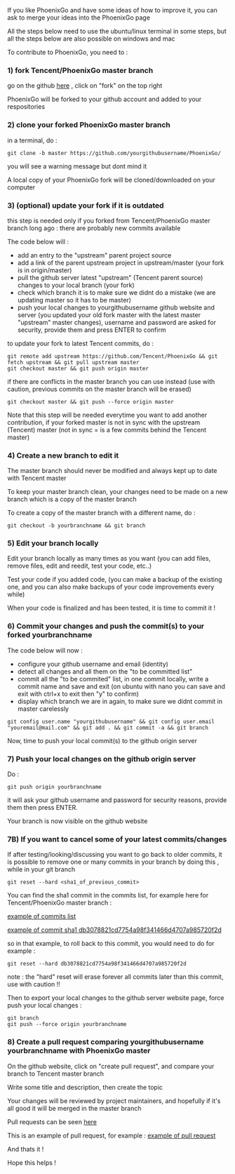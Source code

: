 If you like PhoenixGo and have some ideas of how to improve it, you can ask to 
merge your ideas into the PhoenixGo page

All the steps below need to use the ubuntu/linux terminal in some steps, but all 
the steps below are also possible on windows and mac

To contribute to PhoenixGo, you need to : 

### 1) fork Tencent/PhoenixGo master branch

go on the github [here](https://github.com/Tencent/PhoenixGo) , 
click on "fork" on the top right

PhoenixGo will be forked to your github account and added to your respositories

### 2) clone your forked PhoenixGo master branch

in a terminal, do :

```
git clone -b master https://github.com/yourgithubusername/PhoenixGo/
```

you will see a warning message but dont mind it

A local copy of your PhoenixGo fork will be cloned/downloaded on your computer

### 3) (optional) update your fork if it is outdated

this step is needed only if you forked from Tencent/PhoenixGo master branch 
long ago : there are probably new commits available

The code below will : 

- add an entry to the "upstream" parent project source
- add a link of the parent upstream project in upstream/master (your fork is in origin/master)
- pull the github server latest "upstream" (Tencent parent source) changes to your 
local branch (your fork)
- check which branch it is to make sure we didnt do a mistake (we are updating master 
so it has to be master)
- push your local changes to yourgithubusername github website and server (you updated
 your old fork master with the latest master "upstream" master changes), username and 
password are asked for security, provide them and press ENTER to confirm

to update your fork to latest Tencent commits, do :

```
git remote add upstream https://github.com/Tencent/PhoenixGo && git fetch upstream && git pull upstream master
git checkout master && git push origin master
```

if there are conflicts in the master branch you can use instead (use with caution, 
previous commits on the master branch will be erased)

```
git checkout master && git push --force origin master 
```

Note that this step will be needed everytime you want to add another contribution, if 
your forked master is not in sync with the upstream (Tencent) master (not in sync = 
is a few commits behind the Tencent master)

### 4) Create a new branch to edit it

The master branch should never be modified and always kept up to date with Tencent master

To keep your master branch clean, your changes need to be made on a new branch 
which is a copy of the master branch

To create a copy of the master branch with a different name, do : 

```
git checkout -b yourbranchname && git branch
```

### 5) Edit your branch locally

Edit your branch locally as many times as you want (you can add files, remove 
files, edit and reedit, test your code, etc..)

Test your code if you added code, (you can make a backup of the existing one, and you 
can also make backups of your code improvements every while)

When your code is finalized and has been tested, it is time to commit it !

### 6) Commit your changes and push the commit(s) to your forked yourbranchname

The code below will now : 

- configure your github username and email (identity)
- detect all changes and all them on the "to be committed list"
- commit all the "to be commited" list, in one commit locally, write a commit 
name and save and exit (on ubuntu with nano you can save and exit with ctrl+x to exit then "y" to confirm)
- display which branch we are in again, to make sure we didnt commit in master carelessly

```
git config user.name "yourgithubusername" && git config user.email "youremail@mail.com" && git add . && git commit -a && git branch
```

Now, time to push your local commit(s) to the github origin server

### 7) Push your local changes on the github origin server

Do : 

```
git push origin yourbranchname
```

it will ask your github username and password for security reasons, provide
 them then press ENTER.

Your branch is now visible on the github website

### 7B) If you want to cancel some of your latest commits/changes

If after testing/looking/discussing you want to go back to older commits, 
it is possible to remove one or many commits in your branch by doing this , 
while in your git branch 

```
git reset --hard <sha1_of_previous_commit>
```

You can find the sha1 commit in the commits list, for example here for 
Tencent/PhoenixGo master branch : 

[example of commits list](https://github.com/Tencent/PhoenixGo/commits/master)

[example of commit sha1 db3078821cd7754a98f341466d4707a985720f2d](https://github.com/Tencent/PhoenixGo/commit/db3078821cd7754a98f341466d4707a985720f2d)

so in that example, to roll back to this commit, you would need to do for example :

```
git reset --hard db3078821cd7754a98f341466d4707a985720f2d
```

note : the "hard" reset will erase forever all commits later than this commit, 
use with caution !!

Then to export your local changes to the github server website page, 
force push your local changes : 

```
git branch
git push --force origin yourbranchname 
```

### 8) Create a pull request comparing yourgithubusername yourbranchname with PhoenixGo master

On the github website, click on "create pull request", and compare your branch
 to Tencent master branch

Write some title and description, then create the topic

Your changes will be reviewed by project maintainers, and hopefully if it's all
 good it will be merged in the master branch

Pull requests can be seen [here](https://github.com/Tencent/PhoenixGo/pulls)

This is an example of pull request, for example : 
[example of pull request](https://github.com/Tencent/PhoenixGo/pull/81)

And thats it !

Hope this helps !

